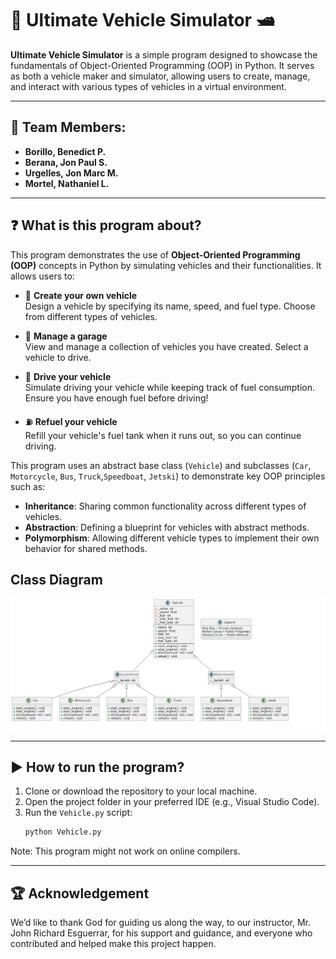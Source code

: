 # 🚗 Ultimate Vehicle Simulator 🛥️

**Ultimate Vehicle Simulator** is a simple program designed to showcase the fundamentals of Object-Oriented Programming (OOP) in Python. It serves as both a vehicle maker and simulator, allowing users to create, manage, and interact with various types of vehicles in a virtual environment.

---

## 👥 Team Members:
- **Borillo, Benedict P.**
- **Berana, Jon Paul S.**
- **Urgelles, Jon Marc M.**
- **Mortel, Nathaniel L.**

---

## ❓ What is this program about?
This program demonstrates the use of **Object-Oriented Programming (OOP)** concepts in Python by simulating vehicles and their functionalities. It allows users to:

- 🔧 **Create your own vehicle**  
  Design a vehicle by specifying its name, speed, and fuel type. Choose from different types of vehicles.

- 🧰 **Manage a garage**  
  View and manage a collection of vehicles you have created. Select a vehicle to drive.

- 🚦 **Drive your vehicle**  
  Simulate driving your vehicle while keeping track of fuel consumption. Ensure you have enough fuel before driving!

- ⛽ **Refuel your vehicle**  
  Refill your vehicle's fuel tank when it runs out, so you can continue driving.

This program uses an abstract base class (`Vehicle`) and subclasses (`Car`, `Motorcycle`, `Bus`, `Truck`,`Speedboat`, `Jetski`) to demonstrate key OOP principles such as:
- **Inheritance**: Sharing common functionality across different types of vehicles.
- **Abstraction**: Defining a blueprint for vehicles with abstract methods.
- **Polymorphism**: Allowing different vehicle types to implement their own behavior for shared methods.

## Class Diagram
![Class Diagram](Class%20Diagram.png)

---

## ▶️ How to run the program?
1. Clone or download the repository to your local machine.
2. Open the project folder in your preferred IDE (e.g., Visual Studio Code).
3. Run the `Vehicle.py` script:
   ```bash
   python Vehicle.py
Note: This program might not work on online compilers.

---

## 🏆 Acknowledgement
We’d like to thank God for guiding us along the way, to our instructor, Mr. John Richard Esguerrar, for his support and guidance, and everyone who contributed and helped make this project happen.
